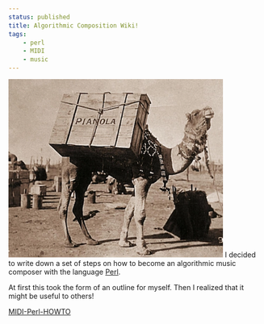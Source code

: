 ```yaml
---
status: published
title: Algorithmic Composition Wiki!
tags:
    - perl
    - MIDI
    - music
---
```


![](piano-camel-sm.png)
I decided to write down a set of steps on how to become an algorithmic music composer with the language [Perl](https://www.perl.org/).

At first this took the form of an outline for myself.  Then I realized that it might be useful to others!

[MIDI-Perl-HOWTO](https://github.com/ology/MIDI-Perl-HOWTO/wiki)
